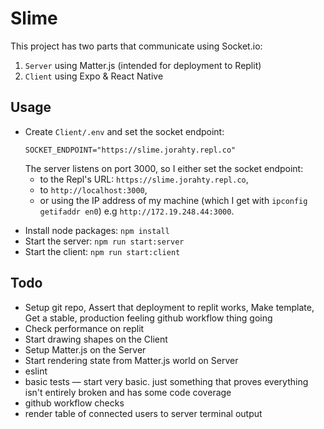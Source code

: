 # Slime

This project has two parts that communicate using Socket.io:
1. `Server` using Matter.js (intended for deployment to Replit)
2. `Client` using Expo & React Native

## Usage

* Create `Client/.env` and set the socket endpoint:
  ```
  SOCKET_ENDPOINT="https://slime.jorahty.repl.co"
  ```
  The server listens on port 3000, so I either set the socket endpoint:
  - to the Repl's URL: `https://slime.jorahty.repl.co`,
  - to `http://localhost:3000`,
  - or using the IP address of my machine (which I get with
  `ipconfig getifaddr en0`) e.g `http://172.19.248.44:3000`.

- Install node packages: `npm install`
- Start the server: `npm run start:server`
- Start the client: `npm run start:client`

## Todo

- Setup git repo, Assert that deployment to replit works, Make template, Get a stable, production feeling github workflow thing going
- Check performance on replit
- Start drawing shapes on the Client
- Setup Matter.js on the Server
- Start rendering state from Matter.js world on Server
- eslint
- basic tests — start very basic. just something that proves everything isn't entirely broken and has some code coverage
- github workflow checks
- render table of connected users to server terminal output

